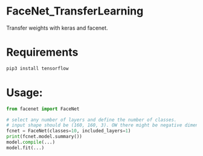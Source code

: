 # FaceNet_TransferLearning
Transfer weights with keras and facenet.

# Requirements
```bash
pip3 install tensorflow
```

# Usage:

```python
from facenet import FaceNet

# select any number of layers and define the number of classes.
# input shape should be (160, 160, 3). OW there might be negative dimension errors with small images.
fcnet = FaceNet(classes=10, included_layers=1)
print(fcnet.model.summary())
model.compile(...)
model.fit(...)
```
